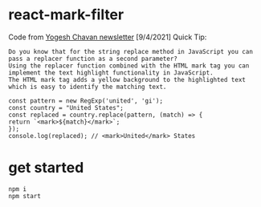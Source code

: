 # react-mark-filter

Code from [Yogesh Chavan newsletter](https://yogeshchavan.dev/) [9/4/2021] Quick Tip:

```
Do you know that for the string replace method in JavaScript you can pass a replacer function as a second parameter?
Using the replacer function combined with the HTML mark tag you can implement the text highlight functionality in JavaScript.
The HTML mark tag adds a yellow background to the highlighted text which is easy to identify the matching text.

const pattern = new RegExp('united', 'gi');
const country = "United States";
const replaced = country.replace(pattern, (match) => {
return `<mark>${match}</mark>`;
});
console.log(replaced); // <mark>United</mark> States
```

# get started

```
npm i
npm start
```
